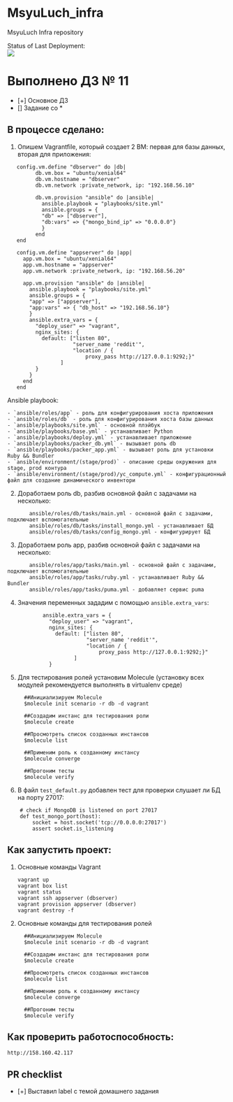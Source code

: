 # MsyuLuch_infra
MsyuLuch Infra repository

Status of Last Deployment: <br>
<img src="https://github.com/Otus-DevOps-22-08/MsyuLuch_infra/actions/workflows/run-tests.yml/badge.svg"><br>

# Выполнено ДЗ № 11

 - [+] Основное ДЗ
 - [] Задание со *

## В процессе сделано:
 1. Опишем Vagrantfile, который создает 2 ВМ: первая для базы данных, вторая для приложения:

 ```
    config.vm.define "dbserver" do |db|
          db.vm.box = "ubuntu/xenial64"
          db.vm.hostname = "dbserver"
          db.vm.network :private_network, ip: "192.168.56.10"

          db.vm.provision "ansible" do |ansible|
            ansible.playbook = "playbooks/site.yml"
            ansible.groups = {
            "db" => ["dbserver"],
            "db:vars" => {"mongo_bind_ip" => "0.0.0.0"}
            }
          end
    end

    config.vm.define "appserver" do |app|
      app.vm.box = "ubuntu/xenial64"
      app.vm.hostname = "appserver"
      app.vm.network :private_network, ip: "192.168.56.20"

      app.vm.provision "ansible" do |ansible|
        ansible.playbook = "playbooks/site.yml"
        ansible.groups = {
        "app" => ["appserver"],
        "app:vars" => { "db_host" => "192.168.56.10"}
        }
        ansible.extra_vars = {
          "deploy_user" => "vagrant",
          nginx_sites: {
            default: ["listen 80",
                      "server_name 'reddit'",
                      "location / {
                          proxy_pass http://127.0.0.1:9292;}"
                  ]
          }
        }
      end
    end
 ```

 Ansible playbook:

    - `ansible/roles/app` - роль для конфигурирования хоста приложения
    - `ansible/roles/db` - роль для конфигурирования хоста базы данных
    - `ansible/playbooks/site.yml` - основной плэйбук
    - `ansible/playbooks/base.yml` - устанавливает Python
    - `ansible/playbooks/deploy.yml` - устанавливает приложение
    - `ansible/playbooks/packer_db.yml` - вызывает роль db
    - `ansible/playbooks/packer_app.yml` - вызывает роль для установки Ruby && Bundler
    - `ansible/environment/(stage/prod)` - описание среды окружения для stage, prod контура
    - `ansible/environment/(stage/prod)/yc_compute.yml` - конфигурационный файл для создание динамического инвентори

 2. Доработаем роль db, разбив основной файл с задачами на несколько:

 ```
        ansible/roles/db/tasks/main.yml - основной файл с задачами, подключает вспомогательные
        ansible/roles/db/tasks/install_mongo.yml - устанавливает БД
        ansible/roles/db/tasks/config_mongo.yml - конфигурирует БД
 ```

 3. Доработаем роль app, разбив основной файл с задачами на несколько:

 ```
        ansible/roles/app/tasks/main.yml - основной файл с задачами, подключает вспомогательные
        ansible/roles/app/tasks/ruby.yml - устанавливает Ruby && Bundler
        ansible/roles/app/tasks/puma.yml - добавляет сервис puma
 ```

 4. Значения переменных зададим с помощью `ansible.extra_vars`:

    ```
            ansible.extra_vars = {
              "deploy_user" => "vagrant",
              nginx_sites: {
                default: ["listen 80",
                          "server_name 'reddit'",
                          "location / {
                              proxy_pass http://127.0.0.1:9292;}"
                      ]
              }
    ```

5. Для тестирования ролей установим Molecule (установку всех модулей рекомендуется выполнять в virtualenv среде)

    ```
      ##Инициализируем Molecule
      $molecule init scenario -r db -d vagrant

      ##Создадим инстанс для тестирования роли
      $molecule create

      ##Просмотреть список созданных инстансов
      $molecule list

      ##Применим роль к созданному инстансу
      $molecule converge

      ##Прогоним тесты
      $molecule verify
    ```

6. В файл `test_default.py` добавлен тест для проверки слушает ли БД на порту 27017:

```
    # check if MongoDB is listened on port 27017
    def test_mongo_port(host):
        socket = host.socket('tcp://0.0.0.0:27017')
        assert socket.is_listening
```

## Как запустить проект:

 1. Основные команды Vagrant

    ```
    vagrant up
    vagrant box list
    vagrant status
    vagrant ssh appserver (dbserver)
    vagrant provision appserver (dbserver)
    vagrant destroy -f

    ```

2. Основные команды для тестирования ролей

    ```
      ##Инициализируем Molecule
      $molecule init scenario -r db -d vagrant

      ##Создадим инстанс для тестирования роли
      $molecule create

      ##Просмотреть список созданных инстансов
      $molecule list

      ##Применим роль к созданному инстансу
      $molecule converge

      ##Прогоним тесты
      $molecule verify
    ```

## Как проверить работоспособность:

    http://158.160.42.117

## PR checklist
 - [+] Выставил label с темой домашнего задания
